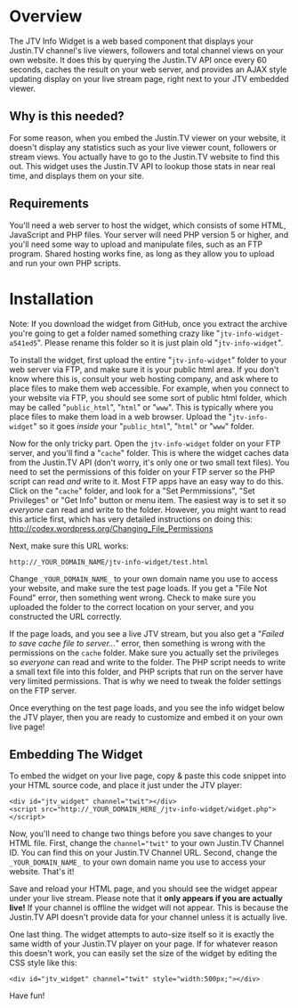 # Overview

The JTV Info Widget is a web based component that displays your Justin.TV channel's live viewers, followers and total channel views on your own website.  It does this by querying the Justin.TV API once every 60 seconds, caches the result on your web server, and provides an AJAX style updating display on your live stream page, right next to your JTV embedded viewer.

## Why is this needed?

For some reason, when you embed the Justin.TV viewer on your website, it doesn't display any statistics such as your live viewer count, followers or stream views.  You actually have to go to the Justin.TV website to find this out.  This widget uses the Justin.TV API to lookup those stats in near real time, and displays them on your site.

## Requirements

You'll need a web server to host the widget, which consists of some HTML, JavaScript and PHP files.  Your server will need PHP version 5 or higher, and you'll need some way to upload and manipulate files, such as an FTP program.  Shared hosting works fine, as long as they allow you to upload and run your own PHP scripts.

# Installation

Note: If you download the widget from GitHub, once you extract the archive you're going to get a folder named something crazy like "`jtv-info-widget-a541ed5`".  Please rename this folder so it is just plain old "`jtv-info-widget`".

To install the widget, first upload the entire "`jtv-info-widget`" folder to your web server via FTP, and make sure it is your public html area.  If you don't know where this is, consult your web hosting company, and ask where to place files to make them web accessible.  For example, when you connect to your website via FTP, you should see some sort of public html folder, which may be called "`public_html`", "`html`" or "`www`".  This is typically where you place files to make them load in a web browser.  Upload the "`jtv-info-widget`" so it goes *inside* your "`public_html`", "`html`" or "`www`" folder.

Now for the only tricky part.  Open the `jtv-info-widget` folder on your FTP server, and you'll find a "`cache`" folder.  This is where the widget caches data from the Justin.TV API (don't worry, it's only one or two small text files).  You need to set the permissions of this folder on your FTP server so the PHP script can read *and* write to it.  Most FTP apps have an easy way to do this.  Click on the "`cache`" folder, and look for a "Set Permmissions", "Set Privileges" or "Get Info" button or menu item.  The easiest way is to set it so *everyone* can read and write to the folder.  However, you might want to read this article first, which has very detailed instructions on doing this: <http://codex.wordpress.org/Changing_File_Permissions>

Next, make sure this URL works:

	http://_YOUR_DOMAIN_NAME/jtv-info-widget/test.html

Change `_YOUR_DOMAIN_NAME_` to your own domain name you use to access your website, and make sure the test page loads.  If you get a "File Not Found" error, then something went wrong.  Check to make sure you uploaded the folder to the correct location on your server, and you constructed the URL correctly.

If the page loads, and you see a live JTV stream, but you also get a "*Failed to save cache file to server...*" error, then something is wrong with the permissions on the `cache` folder.  Make sure you actually set the privileges so *everyone* can read and write to the folder.  The PHP script needs to write a small text file into this folder, and PHP scripts that run on the server have very limited permissions.  That is why we need to tweak the folder settings on the FTP server.

Once everything on the test page loads, and you see the info widget below the JTV player, then you are ready to customize and embed it on your own live page!

## Embedding The Widget

To embed the widget on your live page, copy & paste this code snippet into your HTML source code, and place it just under the JTV player:

	<div id="jtv_widget" channel="twit"></div>
	<script src="http://_YOUR_DOMAIN_HERE_/jtv-info-widget/widget.php"></script>

Now, you'll need to change two things before you save changes to your HTML file.  First, change the `channel="twit"` to your own Justin.TV Channel ID.  You can find this on your Justin.TV Channel URL.  Second, change the `_YOUR_DOMAIN_NAME_` to your own domain name you use to access your website.  That's it!

Save and reload your HTML page, and you should see the widget appear under your live stream.  Please note that it **only appears if you are actually live!**  If your channel is offline the widget will not appear.  This is because the Justin.TV API doesn't provide data for your channel unless it is actually live.

One last thing.  The widget attempts to auto-size itself so it is exactly the same width of your Justin.TV player on your page.  If for whatever reason this doesn't work, you can easily set the size of the widget by editing the CSS style like this:

	<div id="jtv_widget" channel="twit" style="width:500px;"></div>

Have fun!

